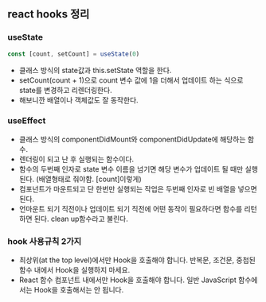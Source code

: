 ## react hooks 정리

### useState
```javascript
const [count, setCount] = useState(0)
```
- 클래스 방식의 state값과 this.setState 역할을 한다.
- setCount(count + 1)으로 count 변수 값에 1을 더해서 업데이트 하는 식으로 state를 변경하고 리렌더링한다.
- 해보니깐 배열이나 객체값도 잘 동작한다.

### useEffect
- 클래스 방식의 componentDidMount와 componentDidUpdate에 해당하는 함수.
- 렌더링이 되고 난 후 실행되는 함수이다.
- 함수의 두번째 인자로 state 변수 이름을 넘기면 해당 변수가 업데이트 될 때만 실행된다. (배열형태로 줘야함. [count]이렇게) 
- 컴포넌트가 마운트되고 단 한번만 실행되는 작업은 두번째 인자로 빈 배열을 넣으면 된다.
- 언마운트 되기 직전이나 업데이트 되기 직전에 어떤 동작이 필요하다면 함수를 리턴하면 된다. clean up함수라고 불린다.

### hook 사용규칙 2가지
- 최상위(at the top level)에서만 Hook을 호출해야 합니다. 반복문, 조건문, 중첩된 함수 내에서 Hook을 실행하지 마세요.
- React 함수 컴포넌트 내에서만 Hook을 호출해야 합니다. 일반 JavaScript 함수에서는 Hook을 호출해서는 안 됩니다.